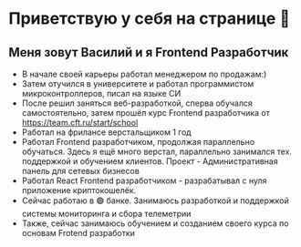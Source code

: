 # Приветствую у себя на странице 👋

## Меня зовут Василий и я Frontend Разработчик

- В начале своей карьеры работал менеджером по продажам:)
- Затем отучился в университете и работал программистом микроконтроллеров, писал на языке СИ
- После решил заняться веб-разработкой, сперва обучался самостоятельно, затем прошёл курс Frontend разработчика от https://team.cft.ru/start/school
- Работал на фрилансе верстальщиком 1 год
- Работал Frontend разработчиком, продолжая параллельно обучаться. Здесь я ещё много верстал, параллельно занимался тех. поддержкой и обучением клиентов. Проект - Административная панель для сетевых бизнесов
- Работал React Frontend разработчиком - разрабатывал с нуля приложение криптокошелёк.
- Сейчас работаю в 🟢 банке. Занимаюсь разработкой и поддержкой системы мониторинга и сбора телеметрии
- Также, сейчас занимаюсь обучением и созданием своего курса по основам Frotend разработки

  
